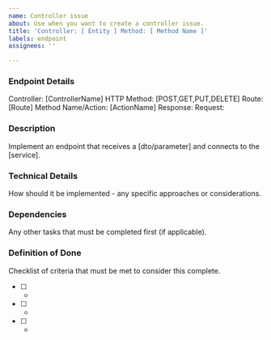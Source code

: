 ```yaml
---
name: Controller issue
about: Use when you want to create a controller issue.
title: 'Controller: [ Entity ] Method: [ Method Name ]'
labels: endpoint
assignees: ''

---
```

### Endpoint Details
Controller: [ControllerName]
HTTP Method: [POST,GET,PUT,DELETE]
Route: [Route]
Method Name/Action: [ActionName]
Response:
Request:

### Description
Implement an endpoint that receives a [dto/parameter] and connects to the [service].

### Technical Details
How should it be implemented -  any specific approaches or considerations.

### Dependencies
Any other tasks that must be completed first (if applicable).

### Definition of Done
Checklist of criteria that must be met to consider this complete.
- [ ] -
- [ ] - 
- [ ] -
